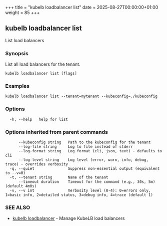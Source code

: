 +++
title = "kubelb loadbalancer list"
date = 2025-08-27T00:00:00+01:00
weight = 85
+++

## kubelb loadbalancer list

List load balancers

### Synopsis

List all load balancers for the tenant.


```
kubelb loadbalancer list [flags]
```

### Examples

```
kubelb loadbalancer list --tenant=mytenant --kubeconfig=./kubeconfig
```

### Options

```
  -h, --help   help for list
```

### Options inherited from parent commands

```
      --kubeconfig string   Path to the kubeconfig for the tenant
      --log-file string     Log to file instead of stderr
      --log-format string   Log format (cli, json, text) - defaults to cli
      --log-level string    Log level (error, warn, info, debug, trace) - overrides verbosity
  -q, --quiet               Suppress non-essential output (equivalent to --v=0)
  -t, --tenant string       Name of the tenant
      --timeout duration    Timeout for the command (e.g., 30s, 5m) (default 4m0s)
  -v, --v int               Verbosity level (0-4): 0=errors only, 1=basic info, 2=detailed status, 3=debug info, 4=trace (default 1)
```

### SEE ALSO

* [kubelb loadbalancer](../kubelb_loadbalancer)	 - Manage KubeLB load balancers
